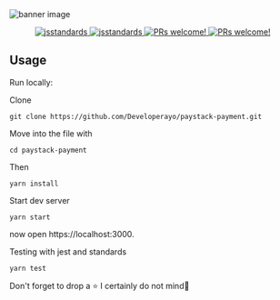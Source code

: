 <img src="https://og-image.now.sh/**Paystack%20Payment**%20built%20with%20**React**%20Hosted%20on%20**Now%20Server**.png?theme=light&md=1&fontSize=100px&images=https%3A%2F%2Fassets.zeit.co%2Fimage%2Fupload%2Ffront%2Fassets%2Fdesign%2Fnow-black.svg&images=https%3A%2F%2Fs3-eu-west-1.amazonaws.com%2Fpstk-blog-staging%2Fimages%2Farticles%2FPaystack-mark.png&images=https%3A%2F%2Fcdn4.iconfinder.com%2Fdata%2Ficons%2Flogos-3%2F600%2FReact.js_logo-512.png&widths=300&widths=300&widths=350&heights=300&heights=300&heights=300" alt="banner image">
<p align="center">
  
<a href="https://github.com/standard/standard">
    <img src="https://cdn.rawgit.com/standard/standard/master/badge.svg" alt="jsstandards" />
  </a>
  <a href="https://github.com/prettier/prettier">
    <img src="https://img.shields.io/badge/code_style-prettier-ff69b4.svg?style=flat-square" alt="jsstandards" />
  </a>
   <a href="">
    <img src="https://img.shields.io/badge/Build-Passing-brightgreen.svg" alt="PRs welcome!" />
  </a>                              
  <a href="">
    <img src="https://img.shields.io/badge/PRs-welcome-brightgreen.svg" alt="PRs welcome!" />
  </a>
</p>

## Usage

Run locally:

Clone
```
git clone https://github.com/Developerayo/paystack-payment.git
```

Move into the file with
```
cd paystack-payment
```

Then
```
yarn install
```
Start dev server

```
yarn start
```
now open https://localhost:3000.

Testing with jest and standards

```
yarn test
```
Don't forget to drop a ⭐️ I certainly do not mind🙂
